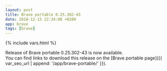 ```yaml
---
layout: post
title: Brave portable 0.25.302-43
date: 2018-12-15 22:34:00 +0200
app: brave
tags: [brave]
---
```

{% include vars.html %}

Release of Brave portable 0.25.302-43 is now available.<br />
You can find links to download this release on the [Brave portable page]({{ var_seo_url | append: '/app/brave-portable/' }}).